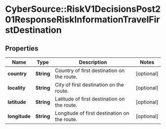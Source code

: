 # CyberSource::RiskV1DecisionsPost201ResponseRiskInformationTravelFirstDestination

## Properties
Name | Type | Description | Notes
------------ | ------------- | ------------- | -------------
**country** | **String** | Country of first destination on the route. | [optional] 
**locality** | **String** | City of first destination on the route. | [optional] 
**latitude** | **String** | Latitude of first destination on the route. | [optional] 
**longitude** | **String** | Longitude of first destination on the route. | [optional] 


